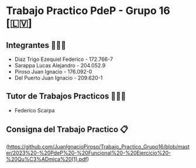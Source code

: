 # Trabajo Practico PdeP - Grupo 16 [🇱🇻]

## Integrantes 👨🏻‍💻
* Diaz Trigo Ezequiel Federico - 172.766-7
* Sarappa Lucas Alejandro - 204.052.9
* Piroso Juan Ignacio - 176.092-0
* Del Puerto Juan Ignacio - 209.620-1

## Tutor de Trabajos Practicos 👨🏻‍🏫

* Federico Scarpa

## Consigna del Trabajo Practico 📋
(https://github.com/JuanIgnacioPiroso/Trabajo_Practico_Grupo16/blob/master/2023%20-%20PdeP%20-%20Funcional%20-%20Ejercicio%20-%20Qu%C3%ADmica%20(1).pdf)
